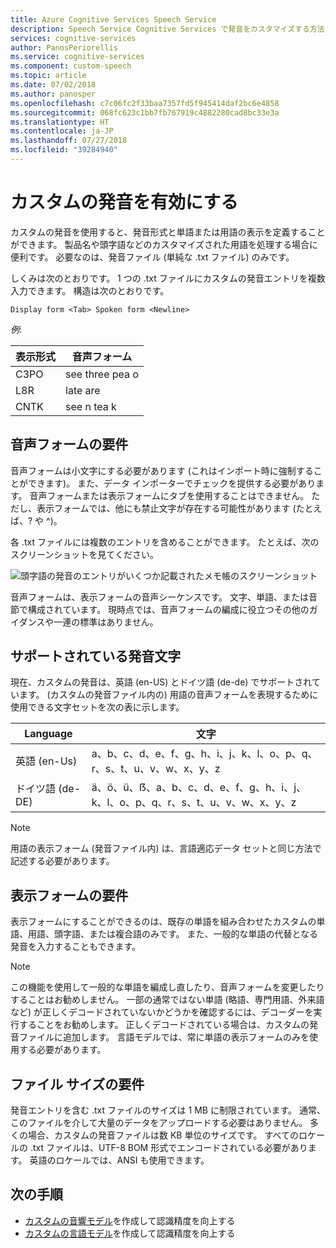 ```yaml
---
title: Azure Cognitive Services Speech Service
description: Speech Service Cognitive Services で発音をカスタマイズする方法について説明します。
services: cognitive-services
author: PanosPeriorellis
ms.service: cognitive-services
ms.component: custom-speech
ms.topic: article
ms.date: 07/02/2018
ms.author: panosper
ms.openlocfilehash: c7c06fc2f33baa7357fd5f945414daf2bc6e4858
ms.sourcegitcommit: 068fc623c1bb7fb767919c4882280cad8bc33e3a
ms.translationtype: HT
ms.contentlocale: ja-JP
ms.lasthandoff: 07/27/2018
ms.locfileid: "39284940"
---
```

# <a name="enable-custom-pronunciation"></a>カスタムの発音を有効にする
カスタムの発音を使用すると、発音形式と単語または用語の表示を定義することができます。 製品名や頭字語などのカスタマイズされた用語を処理する場合に便利です。 必要なのは、発音ファイル (単純な .txt ファイル) のみです。

しくみは次のとおりです。 1 つの .txt ファイルにカスタムの発音エントリを複数入力できます。 構造は次のとおりです。

```
Display form <Tab> Spoken form <Newline>
```

*例*:

| 表示形式 | 音声フォーム |
|----------|-------|
| C3PO | see three pea o |
| L8R | late are |
| CNTK | see n tea k|

## <a name="requirements-for-the-spoken-form"></a>音声フォームの要件
音声フォームは小文字にする必要があります (これはインポート時に強制することができます)。 また、データ インポーターでチェックを提供する必要があります。 音声フォームまたは表示フォームにタブを使用することはできません。 ただし、表示フォームでは、他にも禁止文字が存在する可能性があります (たとえば、? や ^)。

各 .txt ファイルには複数のエントリを含めることができます。 たとえば、次のスクリーンショットを見てください。

![頭字語の発音のエントリがいくつか記載されたメモ帳のスクリーンショット](media/stt/custom-speech-pronunciation-file.png)

音声フォームは、表示フォームの音声シーケンスです。 文字、単語、または音節で構成されています。 現時点では、音声フォームの編成に役立つその他のガイダンスや一連の標準はありません。 

## <a name="supported-pronunciation-characters"></a>サポートされている発音文字
現在、カスタムの発音は、英語 (en-US) とドイツ語 (de-de) でサポートされています。 (カスタムの発音ファイル内の) 用語の音声フォームを表現するために使用できる文字セットを次の表に示します。 

| Language | 文字 |
|---------- |----------|
| 英語 (en-Us) | a、b、c、d、e、f、g、h、i、j、k、l、o、p、q、r、s、t、u、v、w、x、y、z |
| ドイツ語 (de-DE) | ä、ö、ü、ẞ、a、b、c、d、e、f、g、h、i、j、k、l、o、p、q、r、s、t、u、v、w、x、y、z |

> [!NOTE]
> 用語の表示フォーム (発音ファイル内) は、言語適応データ セットと同じ方法で記述する必要があります。

## <a name="requirements-for-the-display-form"></a>表示フォームの要件
表示フォームにすることができるのは、既存の単語を組み合わせたカスタムの単語、用語、頭字語、または複合語のみです。 また、一般的な単語の代替となる発音を入力することもできます。 

>[!NOTE]
>この機能を使用して一般的な単語を編成し直したり、音声フォームを変更したりすることはお勧めしません。 一部の通常ではない単語 (略語、専門用語、外来語など) が正しくデコードされていないかどうかを確認するには、デコーダーを実行することをお勧めします。 正しくデコードされている場合は、カスタムの発音ファイルに追加します。 言語モデルでは、常に単語の表示フォームのみを使用する必要があります。 

## <a name="requirements-for-the-file-size"></a>ファイル サイズの要件
発音エントリを含む .txt ファイルのサイズは 1 MB に制限されています。 通常、このファイルを介して大量のデータをアップロードする必要はありません。 多くの場合、カスタムの発音ファイルは数 KB 単位のサイズです。 すべてのロケールの .txt ファイルは、UTF-8 BOM 形式でエンコードされている必要があります。 英語のロケールでは、ANSI も使用できます。

## <a name="next-steps"></a>次の手順
* [カスタムの音響モデル](how-to-customize-acoustic-models.md)を作成して認識精度を向上する
* [カスタムの言語モデル](how-to-customize-language-model.md)を作成して認識精度を向上する
